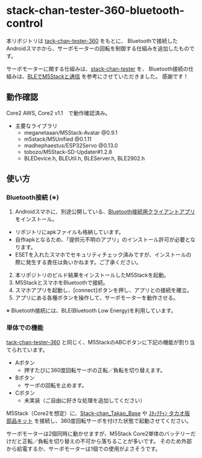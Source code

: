 # stack-chan-tester-360-bluetooth-control

本リポジトリは [tack-chan-tester-360](https://github.com/u-tanick/stack-chan-tester-360) をもとに、
Bluetoothで接続したAndroidスマホから、サーボモーターの回転を制御する仕組みを追加したものです。

サーボモーターに関する仕組みは、[stack-chan-tester](https://github.com/mongonta0716/stack-chan-tester) を、
Bluetooth接続の仕組みは、[BLEでM5Stackと通信](https://coskxlabsite.stars.ne.jp/html/android/BluetoothLE/bluetoothLE.html) を参考にさせていただきました。
感謝です！

## 動作確認

Core2 AWS, Core2 v1.1　で動作確認済み。

- 主要なライブラリ
  - meganetaaan/M5Stack-Avatar @0.9.1
  - m5stack/M5Unified @0.1.11
  - madhephaestus/ESP32Servo @0.13.0
  - tobozo/M5Stack-SD-Updater#1.2.8
  - BLEDevice.h, BLEUtil.h, BLEServer.h, BLE2902.h

## 使い方

### Bluetooth接続 (※)

1. Androidスマホに、別途公開している、[Bluetooth接続用クライアントアプリ](https://github.com/u-tanick/stack-chan-tester-360-bluetooth-control-client-app) をインストール。
  - リポジトリにapkファイルも格納しています。
  - 自作apkとなるため、「提供元不明のアプリ」のインストール許可が必要となります。
  - ESETを入れたスマホでセキュリティチェック済みですが、インストールの際に発生する責任は負いかねます。ご了承ください。
2. 本リポジトリのビルド結果をインストールしたM5Stackを起動。
3. M5StackとスマホをBluetoothで接続。
4. スマホアプリを起動し、[connect]ボタンを押し、アプリとの接続を確立。
5. アプリにある各種ボタンを操作して、サーボモーターを動作させる。

※ Bluetooth接続には、BLE(Bluetooth Low Energy)を利用しています。

### 単体での機能

[tack-chan-tester-360](https://github.com/u-tanick/stack-chan-tester-360) と同じく、M5StackのABCボタンに下記の機能が割り当てられています。

* Aボタン
  * 押すたびに360度回転サーボの正転／負転を切り替えます。
* Bボタン
  * サーボの回転を止めます。
* Cボタン
  * 未実装（ご自由に好きな処理を追加してください）


M5Stack（Core2を想定）に、[Stack-chan_Takao_Base](https://www.switch-science.com/products/8905?variant=42653590913222)
や
[ｽﾀｯｸﾁｬﾝ タカオ版 部品キット](https://mongonta.booth.pm/items/3520339)
を接続し、360度回転サーボを付けた状態で起動させてください。

サーボモーターは2個同時に動かせますが、M5Stack Core2単体のバッテリーだけだと正転／負転を切り替えの不可から落ちることが多いです。
そのため外部から給電するか、サーボモーターは1個での使用がよさそうです。
